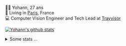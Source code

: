 <p>
  👨🏻 <bold>Yohann</bold>, 27 ans<br/>
  💼 Living in <a href="https://www.google.com/maps?q=paris">Paris</a>, France<br/>
  💻 Computer Vision Engineer and Tech Lead at <a href="https://trayvisor.com/">Trayvisor</a><br/>
</p>

<a href="https://github.com/anuraghazra/github-readme-stats"><img align="center" src="https://github-readme-stats-go94hl40s-yohann84l.vercel.app//api?username=yohann84L&show_icons=true&include_all_commits=true" alt="Yohann's github stats" /> </a>


<details>
  <summary>Some stats ...</summary><br/>
  

<!--START_SECTION:waka-->
![Code Time](http://img.shields.io/badge/Code%20Time-440%20hrs%2037%20mins-blue)

![Profile Views](http://img.shields.io/badge/Profile%20Views-0-blue)

**🐱 My GitHub Data** 

> 📦 440.5 kB Used in GitHub's Storage 
 > 
> 🏆 195 Contributions in the Year 2023
 > 
> 🚫 Not Opted to Hire
 > 
> 📜 24 Public Repositories 
 > 
> 🔑 21 Private Repositories 
 > 
**I'm an Early 🐤** 

```text
🌞 Morning                877 commits         ████████░░░░░░░░░░░░░░░░░   32.74 % 
🌆 Daytime                1552 commits        ██████████████░░░░░░░░░░░   57.93 % 
🌃 Evening                244 commits         ██░░░░░░░░░░░░░░░░░░░░░░░   09.11 % 
🌙 Night                  6 commits           ░░░░░░░░░░░░░░░░░░░░░░░░░   00.22 % 
```
📅 **I'm Most Productive on Thursday** 

```text
Monday                   468 commits         ████░░░░░░░░░░░░░░░░░░░░░   17.47 % 
Tuesday                  493 commits         █████░░░░░░░░░░░░░░░░░░░░   18.40 % 
Wednesday                598 commits         ██████░░░░░░░░░░░░░░░░░░░   22.32 % 
Thursday                 665 commits         ██████░░░░░░░░░░░░░░░░░░░   24.82 % 
Friday                   438 commits         ████░░░░░░░░░░░░░░░░░░░░░   16.35 % 
Saturday                 5 commits           ░░░░░░░░░░░░░░░░░░░░░░░░░   00.19 % 
Sunday                   12 commits          ░░░░░░░░░░░░░░░░░░░░░░░░░   00.45 % 
```


📊 **This Week I Spent My Time On** 

```text
🕑︎ Time Zone: Europe/Paris

💬 Programming Languages: 
Python                   6 hrs 44 mins       ███████████████░░░░░░░░░░   61.67 % 
Jupyter                  2 hrs 4 mins        █████░░░░░░░░░░░░░░░░░░░░   18.91 % 
YAML                     53 mins             ██░░░░░░░░░░░░░░░░░░░░░░░   08.16 % 
TOML                     38 mins             █░░░░░░░░░░░░░░░░░░░░░░░░   05.84 % 
SQL                      24 mins             █░░░░░░░░░░░░░░░░░░░░░░░░   03.79 % 

🔥 Editors: 
PyCharm                  10 hrs 49 mins      █████████████████████████   99.04 % 
VS Code                  6 mins              ░░░░░░░░░░░░░░░░░░░░░░░░░   00.96 % 

💻 Operating System: 
Mac                      10 hrs 55 mins      █████████████████████████   100.00 % 
```

**I Mostly Code in Python** 

```text
Python                   18 repos            ██████████████░░░░░░░░░░░   54.55 % 
Java                     6 repos             █████░░░░░░░░░░░░░░░░░░░░   18.18 % 
Jupyter Notebook         2 repos             ██░░░░░░░░░░░░░░░░░░░░░░░   06.06 % 
JavaScript               2 repos             ██░░░░░░░░░░░░░░░░░░░░░░░   06.06 % 
Shell                    1 repo              █░░░░░░░░░░░░░░░░░░░░░░░░   03.03 % 
```




 Last Updated on 07/03/2023 01:52:24 UTC
<!--END_SECTION:waka-->
